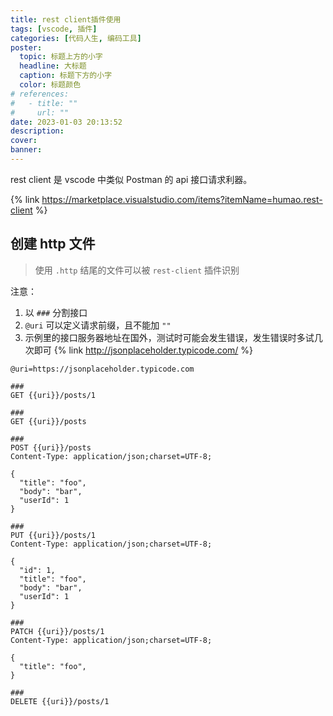 ```yaml
---
title: rest client插件使用
tags: [vscode, 插件]
categories: [代码人生, 编码工具]
poster:
  topic: 标题上方的小字
  headline: 大标题
  caption: 标题下方的小字
  color: 标题颜色
# references:
#   - title: ""
#     url: ""
date: 2023-01-03 20:13:52
description:
cover:
banner:
---
```


rest client 是 vscode 中类似 Postman 的 api 接口请求利器。

<!-- more -->

{% link https://marketplace.visualstudio.com/items?itemName=humao.rest-client %}

## 创建 http 文件

> 使用 `.http` 结尾的文件可以被 `rest-client` 插件识别

注意：

1. 以 `###` 分割接口
2. `@uri` 可以定义请求前缀，且不能加 `""`
3. 示例里的接口服务器地址在国外，测试时可能会发生错误，发生错误时多试几次即可
   {% link http://jsonplaceholder.typicode.com/ %}

```http api.http
@uri=https://jsonplaceholder.typicode.com

###
GET {{uri}}/posts/1

###
GET {{uri}}/posts

###
POST {{uri}}/posts
Content-Type: application/json;charset=UTF-8;

{
  "title": "foo",
  "body": "bar",
  "userId": 1
}

###
PUT {{uri}}/posts/1
Content-Type: application/json;charset=UTF-8;

{
  "id": 1,
  "title": "foo",
  "body": "bar",
  "userId": 1
}

###
PATCH {{uri}}/posts/1
Content-Type: application/json;charset=UTF-8;

{
  "title": "foo",
}

###
DELETE {{uri}}/posts/1
```
